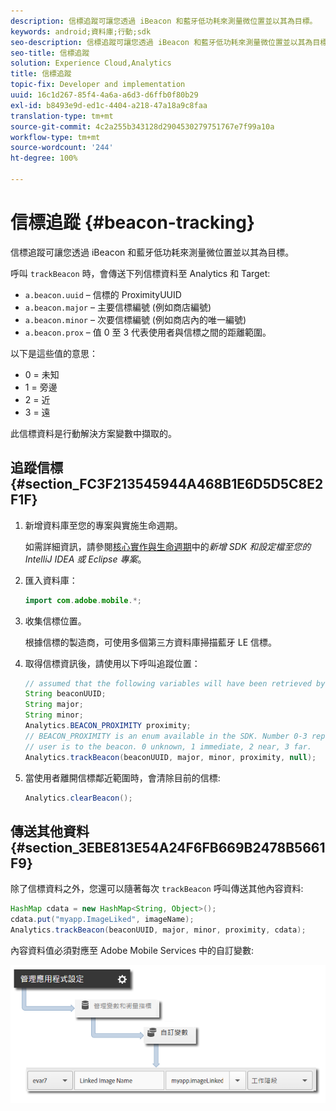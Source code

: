 ```yaml
---
description: 信標追蹤可讓您透過 iBeacon 和藍牙低功耗來測量微位置並以其為目標。
keywords: android;資料庫;行動;sdk
seo-description: 信標追蹤可讓您透過 iBeacon 和藍牙低功耗來測量微位置並以其為目標。
seo-title: 信標追蹤
solution: Experience Cloud,Analytics
title: 信標追蹤
topic-fix: Developer and implementation
uuid: 16c1d267-85f4-4a6a-a6d3-d6ffb0f80b29
exl-id: b8493e9d-ed1c-4404-a218-47a18a9c8faa
translation-type: tm+mt
source-git-commit: 4c2a255b343128d2904530279751767e7f99a10a
workflow-type: tm+mt
source-wordcount: '244'
ht-degree: 100%

---
```


# 信標追蹤 {#beacon-tracking}

信標追蹤可讓您透過 iBeacon 和藍牙低功耗來測量微位置並以其為目標。

呼叫 `trackBeacon` 時，會傳送下列信標資料至 Analytics 和 Target:

* `a.beacon.uuid` – 信標的 ProximityUUID
* `a.beacon.major` – 主要信標編號 (例如商店編號)
* `a.beacon.minor` – 次要信標編號 (例如商店內的唯一編號)
* `a.beacon.prox` – 值 0 至 3 代表使用者與信標之間的距離範圍。

以下是這些值的意思：

* 0 = 未知
* 1 = 旁邊
* 2 = 近
* 3 = 遠

此信標資料是行動解決方案變數中擷取的。

## 追蹤信標 {#section_FC3F213545944A468B1E6D5D5C8E2F1F}

1. 新增資料庫至您的專案與實施生命週期。

   如需詳細資訊，請參閱[核心實作與生命週期](/help/android/getting-started/dev-qs.md)中的&#x200B;*新增 SDK 和設定檔至您的 IntelliJ IDEA 或 Eclipse 專案*。

1. 匯入資料庫：

   ```java
   import com.adobe.mobile.*;
   ```

1. 收集信標位置。

   根據信標的製造商，可使用多個第三方資料庫掃描藍牙 LE 信標。
1. 取得信標資訊後，請使用以下呼叫追蹤位置：

   ```java
   // assumed that the following variables will have been retrieved by the 3rd party beacon library 
   String beaconUUID; 
   String major; 
   String minor; 
   Analytics.BEACON_PROXIMITY proximity;  
   // BEACON_PROXIMITY is an enum available in the SDK. Number 0-3 representing how close the 
   // user is to the beacon. 0 unknown, 1 immediate, 2 near, 3 far.  
   Analytics.trackBeacon(beaconUUID, major, minor, proximity, null);
   ```

1. 當使用者離開信標鄰近範圍時，會清除目前的信標:

   ```java
   Analytics.clearBeacon();
   ```

## 傳送其他資料 {#section_3EBE813E54A24F6FB669B2478B5661F9}

除了信標資料之外，您還可以隨著每次 `trackBeacon` 呼叫傳送其他內容資料:

```java
HashMap cdata = new HashMap<String, Object>(); 
cdata.put("myapp.ImageLiked", imageName); 
Analytics.trackBeacon(beaconUUID, major, minor, proximity, cdata);
```

內容資料值必須對應至 Adobe Mobile Services 中的自訂變數:

![](assets/map-variable-context-ltv.png)
